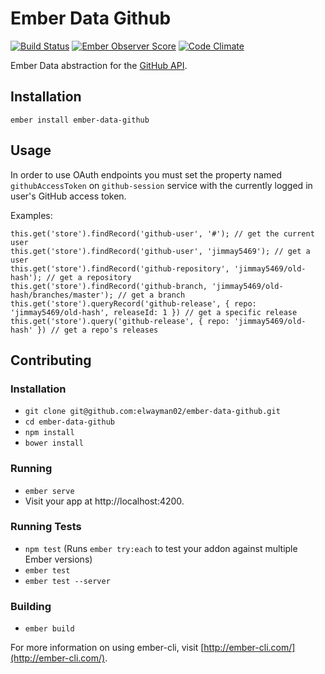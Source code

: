 # Ember Data Github

[![Build Status](https://travis-ci.org/elwayman02/ember-data-github.svg?branch=master)](https://travis-ci.org/elwayman02/ember-data-github)
[![Ember Observer Score](http://emberobserver.com/badges/ember-data-github.svg)](http://emberobserver.com/addons/ember-data-github)
[![Code Climate](https://codeclimate.com/github/elwayman02/ember-data-github/badges/gpa.svg)](https://codeclimate.com/github/elwayman02/ember-data-github)

Ember Data abstraction for the [GitHub API](https://developer.github.com/v3/).

## Installation

```
ember install ember-data-github
```

## Usage

In order to use OAuth endpoints you must set the property named `githubAccessToken` on `github-session` service with the currently logged in user's GitHub access token.

Examples:
```
this.get('store').findRecord('github-user', '#'); // get the current user
this.get('store').findRecord('github-user', 'jimmay5469'); // get a user
this.get('store').findRecord('github-repository', 'jimmay5469/old-hash'); // get a repository
this.get('store').findRecord('github-branch, 'jimmay5469/old-hash/branches/master'); // get a branch
this.get('store').queryRecord('github-release', { repo: 'jimmay5469/old-hash', releaseId: 1 }) // get a specific release
this.get('store').query('github-release', { repo: 'jimmay5469/old-hash' }) // get a repo's releases
```

## Contributing

### Installation

* `git clone git@github.com:elwayman02/ember-data-github.git`
* `cd ember-data-github`
* `npm install`
* `bower install`

### Running

* `ember serve`
* Visit your app at http://localhost:4200.

### Running Tests

* `npm test` (Runs `ember try:each` to test your addon against multiple Ember versions)
* `ember test`
* `ember test --server`

### Building

* `ember build`

For more information on using ember-cli, visit [http://ember-cli.com/](http://ember-cli.com/).
